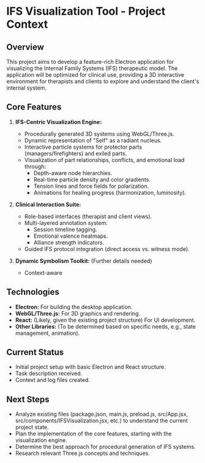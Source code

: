 # IFS Visualization Tool - Project Context

## Overview

This project aims to develop a feature-rich Electron application for visualizing the Internal Family Systems (IFS) therapeutic model. The application will be optimized for clinical use, providing a 3D interactive environment for therapists and clients to explore and understand the client's internal system.

## Core Features

1.  **IFS-Centric Visualization Engine:**
    *   Procedurally generated 3D systems using WebGL/Three.js.
    *   Dynamic representation of "Self" as a radiant nucleus.
    *   Interactive particle systems for protector parts (managers/firefighters) and exiled parts.
    *   Visualization of part relationships, conflicts, and emotional load through:
        *   Depth-aware node hierarchies.
        *   Real-time particle density and color gradients.
        *   Tension lines and force fields for polarization.
        *   Animations for healing progress (harmonization, luminosity).

2.  **Clinical Interaction Suite:**
    *   Role-based interfaces (therapist and client views).
    *   Multi-layered annotation system:
        *   Session timeline tagging.
        *   Emotional valence heatmaps.
        *   Alliance strength indicators.
    *   Guided IFS protocol integration (direct access vs. witness mode).

3.  **Dynamic Symbolism Toolkit:** (Further details needed)
    * Context-aware

## Technologies

*   **Electron:** For building the desktop application.
*   **WebGL/Three.js:** For 3D graphics and rendering.
*   **React:** (Likely, given the existing project structure) For UI development.
*   **Other Libraries:** (To be determined based on specific needs, e.g., state management, animation).

## Current Status
* Initial project setup with basic Electron and React structure.
* Task description received.
* Context and log files created.

## Next Steps
*   Analyze existing files (package.json, main.js, preload.js, src/App.jsx, src/components/IFSVisualization.jsx, etc.) to understand the current project state.
*   Plan the implementation of the core features, starting with the visualization engine.
*   Determine the best approach for procedural generation of IFS systems.
*   Research relevant Three.js concepts and techniques.